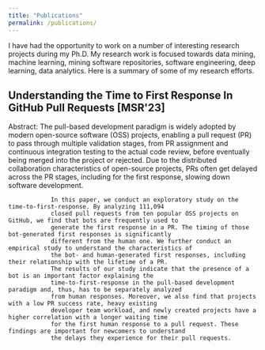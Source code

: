 ```yaml
---
title: "Publications"
permalink: /publications/
---
```



I have had the opportunity to work on a number of interesting research projects during my Ph.D. My research work is focused towards data mining, machine learning, mining software repositories, software engineering, deep learning, data analytics. Here is a summary of some of my research efforts.



## Understanding the Time to First Response In GitHub Pull Requests [MSR'23]

Abstract: The pull-based development paradigm is widely adopted by modern open-source software
                (OSS) projects, enabling a pull request (PR) to pass through multiple validation stages, from PR
                assignment and continuous integration testing to the actual code review, before eventually being merged
                into the project or rejected. Due to the distributed collaboration characteristics of open-source
                projects, PRs often get delayed across the PR stages, including for the first response, slowing down
                software development.

                In this paper, we conduct an exploratory study on the time-to-first-response. By analyzing 111,094
                closed pull requests from ten popular OSS projects on GitHub, we find that bots are frequently used to
                generate the first response in a PR. The timing of those bot-generated first responses is significantly
                different from the human one. We further conduct an empirical study to understand the characteristics of
                the bot- and human-generated first responses, including their relationship with the lifetime of a PR.
                The results of our study indicate that the presence of a bot is an important factor explaining the
                time-to-first-response in the pull-based development paradigm and, thus, has to be separately analyzed
                from human responses. Moreover, we also find that projects with a low PR success rate, heavy existing
                developer team workload, and newly created projects have a higher correlation with a longer waiting time
                for the first human response to a pull request. These findings are important for newcomers to understand
                the delays they experience for their pull requests.

